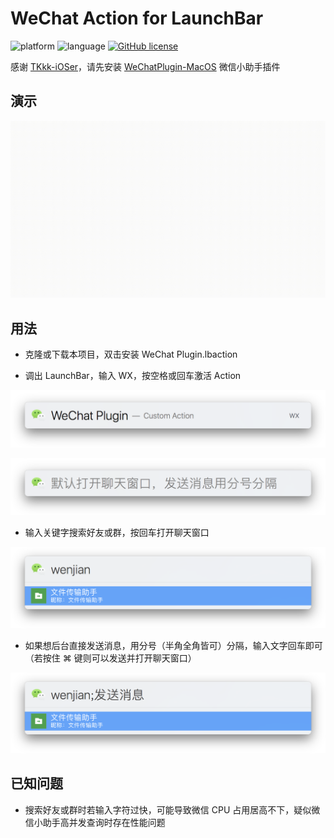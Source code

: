 # WeChat Action for LaunchBar

![platform](https://img.shields.io/badge/platform-macos-lightgrey.svg) ![language](https://img.shields.io/badge/language-javascript-yellow.svg) [![GitHub license](https://img.shields.io/github/license/jayqizone/WeChat-LaunchBar.svg)](https://github.com/jayqizone/WeChat-LaunchBar/blob/master/LICENSE)

感谢 [TKkk-iOSer](https://github.com/TKkk-iOSer)，请先安装 [WeChatPlugin-MacOS](https://github.com/TKkk-iOSer/WeChatPlugin-MacOS) 微信小助手插件

## 演示

![](https://raw.githubusercontent.com/jayqizone/WeChat-LaunchBar/master/images/demo.gif)

## 用法

- 克隆或下载本项目，双击安装 WeChat Plugin.lbaction

- 调出 LaunchBar，输入 WX，按空格或回车激活 Action

![](https://raw.githubusercontent.com/jayqizone/WeChat-LaunchBar/master/images/action.png)

![](https://raw.githubusercontent.com/jayqizone/WeChat-LaunchBar/master/images/hint.png)

- 输入关键字搜索好友或群，按回车打开聊天窗口

![](https://raw.githubusercontent.com/jayqizone/WeChat-LaunchBar/master/images/open.png)

- 如果想后台直接发送消息，用分号（半角全角皆可）分隔，输入文字回车即可（若按住 ⌘ 键则可以发送并打开聊天窗口）

![](https://raw.githubusercontent.com/jayqizone/WeChat-LaunchBar/master/images/send.png)

## 已知问题

- 搜索好友或群时若输入字符过快，可能导致微信 CPU 占用居高不下，疑似微信小助手高并发查询时存在性能问题
